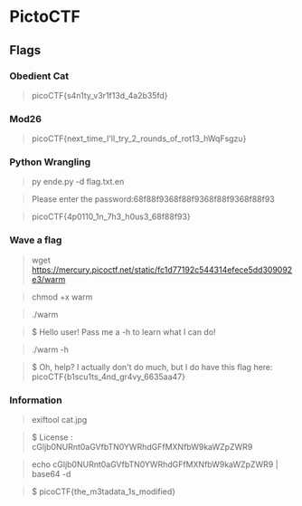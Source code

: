# PictoCTF

## Flags


### Obedient Cat

> picoCTF{s4n1ty_v3r1f13d_4a2b35fd}

### Mod26
> picoCTF{next_time_I'll_try_2_rounds_of_rot13_hWqFsgzu}

### Python Wrangling
> py ende.py -d flag.txt.en  


> Please enter the password:68f88f9368f88f9368f88f9368f88f93  


> picoCTF{4p0110_1n_7h3_h0us3_68f88f93}  

###  Wave a flag
> wget https://mercury.picoctf.net/static/fc1d77192c544314efece5dd309092e3/warm


> chmod +x warm

> ./warm

> $ Hello user! Pass me a -h to learn what I can do!


> ./warm -h

> $ Oh, help? I actually don't do much, but I do have this flag here: picoCTF{b1scu1ts_4nd_gr4vy_6635aa47}


### Information

> exiftool cat.jpg

> $ License                         : cGljb0NURnt0aGVfbTN0YWRhdGFfMXNfbW9kaWZpZWR9

> echo cGljb0NURnt0aGVfbTN0YWRhdGFfMXNfbW9kaWZpZWR9 | base64 -d

> $ picoCTF{the_m3tadata_1s_modified}